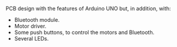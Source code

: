 PCB design with the features of Arduino UNO but, in addition, with:

- Bluetooth module.
- Motor driver.
- Some push buttons, to control the motors and Bluetooth.
- Several LEDs.
